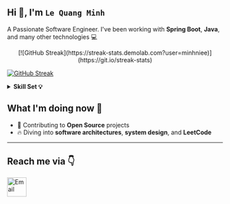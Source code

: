 <!-- Removed commented-out image section -->
<div align="start">
  
  
  <h2>Hi 👋, I'm <code>Le Quang Minh</code></h2>
  <p>A Passionate Software Engineer. I've been working with <strong>Spring Boot</strong>, <strong>Java</strong>, and many other technologies 💻</p>
</div>

<div align="center">
  [![GitHub Streak](https://streak-stats.demolab.com?user=minhniee)](https://git.io/streak-stats)
</div>

<a href="https://git.io/streak-stats"><img src="https://streak-stats.demolab.com?user=minhniee" alt="GitHub Streak" /></a>

<details>
  <summary><b>Skill Set 💡</b></summary>
  <div align="center">
    <table>
      <tr>
        <th>Language</th>
        <td><code>Java</code>, <code>C#</code>, <code>Python</code></td>
      </tr>
      <tr>
        <th>Backend</th>
        <td><code>Spring Boot</code></td>
      </tr>
      <tr>
        <th>Web</th>
        <td><code>ReactJS/NextJS</code>, <code>VueJS</code></td>
      </tr>
      <tr>
        <th>Database</th>
        <td><code>MSSQL</code>, <code>MySQL</code></td>
      </tr>
<!--       <tr>
        <th>Others</th>
        <td><code>Firebase</code>, <code>Redis</code></td>
      </tr> -->
    </table>
  </div>
</details>

## What I'm doing now 👀

- 🎨 Contributing to <strong>Open Source</strong> projects
- 🔥 Diving into <strong>software architectures</strong>, <strong>system design</strong>, and <strong>LeetCode</strong>

---

## Reach me via 👇

<div style="display: flex; justify-content: flex-start;">
  <!-- GMAIL -->
  <a href="mailto:minhlqbth1912@gmail.com" title="Send Email" style="padding-right: 10px;">
    <img src="assets/logo/Gmail.png" width="45" alt="Email" />
  </a>
</div>
